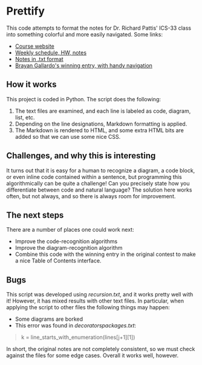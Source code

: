 # Prettify

This code attempts to format the notes for Dr. Richard Pattis' ICS-33 class into something colorful and more easily navigated.  Some links:
* [Course website](https://www.ics.uci.edu/~pattis/ICS-33/)
* [Weekly schedule, HW, notes](https://www.ics.uci.edu/~pattis/ICS-33/lectures.html)
* [Notes in .txt format](https://www.ics.uci.edu/~pattis/ICS-33/lectures/)
* [Brayan Gallardo's winning entry, with handy navigation](http://www.ics.uci.edu/~brgallar/index.html)

## How it works
This project is coded in Python.  The script does the following:
1. The text files are examined, and each line is labeled as code, diagram, list, etc.
1. Depending on the line designations, Markdown formatting is applied.
1. The Markdown is rendered to HTML, and some extra HTML bits are added so that we can use some nice CSS.

## Challenges, and why this is interesting
It turns out that it is easy for a human to recognize a diagram, a code block, or even inline code contained within a sentence, but programming this algorithmically can be quite a challenge!  Can you precisely state how you differentiate between code and natural language?  The solution here works often, but not always, and so there is always room for improvement.  

## The next steps
There are a number of places one could work next:
* Improve the code-recognition algorithms
* Improve the diagram-recognition algorithm
* Combine this code with the winning entry in the original contest to make a nice Table of Contents interface.

## Bugs
This script was developed using _recursion.txt_, and it works pretty well with it!  However, it has mixed results with other text files.  In particular, when applying the script to other files the following things may happen:
* Some diagrams are borked
* This error was found in _decoratorspackages.txt_:

> k = line_starts_with_enumeration(lines[j+1][1])

In short, the original notes are not completely consistent, so we must check against the files for some edge cases.  Overall it works well, however.
